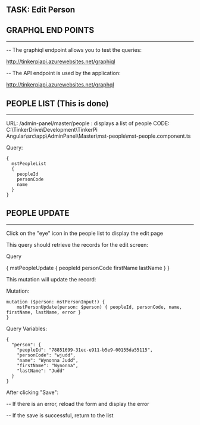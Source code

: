 TASK:  Edit Person
-----

GRAPHQL END POINTS
---
---

-- The graphiql endpoint allows you to test the queries:

http://tinkerpiapi.azurewebsites.net/graphiql

-- The API endpoint is used by the application:

http://tinkerpiapi.azurewebsites.net/graphql


PEOPLE LIST (This is done)
---
---

URL:    /admin-panel/master/people            : displays a list of people
CODE:   C:\TinkerDrive\Development\TinkerPi Angular\src\app\AdminPanel\Master\mst-people\mst-people.component.ts

Query:

```
{
  mstPeopleList
  {
  	peopleId
    personCode
    name
  }
}
```

PEOPLE UPDATE
---
---

Click on the "eye" icon in the people list to display the edit page

This query should retrieve the records for the edit screen:

Query

{
  mstPeopleUpdate
  {
  	peopleId
    personCode
    firstName
    lastName
  }
}

This mutation will update the record:

Mutation:

```
mutation ($person: mstPersonInput!) {
	mstPersonUpdate(person: $person) { peopleId, personCode, name, firstName, lastName, error }    
}
```

Query Variables:

```
{
  "person": {
    "peopleId": "78851699-31ec-e911-b5e9-00155da55115",
    "personCode": "wjudd",
    "name": "Wynonna Judd", 
    "firstName": "Wynonna",
    "lastName": "Judd"
  } 
}
```

After clicking "Save":

-- If there is an error, reload the form and display the error

-- If the save is successful, return to the list

